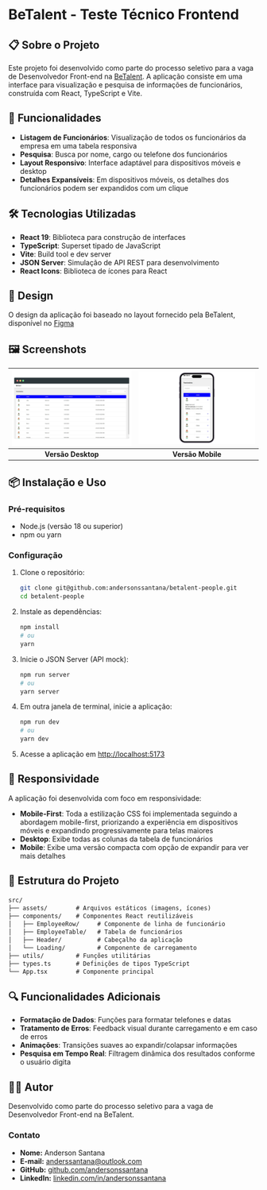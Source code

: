 # BeTalent - Teste Técnico Frontend

## 📋 Sobre o Projeto

Este projeto foi desenvolvido como parte do processo seletivo para a vaga de Desenvolvedor Front-end na [BeTalent](https://betalent.tech). A aplicação consiste em uma interface para visualização e pesquisa de informações de funcionários, construída com React, TypeScript e Vite.

## 🚀 Funcionalidades

- **Listagem de Funcionários**: Visualização de todos os funcionários da empresa em uma tabela responsiva
- **Pesquisa**: Busca por nome, cargo ou telefone dos funcionários
- **Layout Responsivo**: Interface adaptável para dispositivos móveis e desktop
- **Detalhes Expansíveis**: Em dispositivos móveis, os detalhes dos funcionários podem ser expandidos com um clique

## 🛠️ Tecnologias Utilizadas

- **React 19**: Biblioteca para construção de interfaces
- **TypeScript**: Superset tipado de JavaScript
- **Vite**: Build tool e dev server
- **JSON Server**: Simulação de API REST para desenvolvimento
- **React Icons**: Biblioteca de ícones para React

## 🎨 Design

O design da aplicação foi baseado no layout fornecido pela BeTalent, disponível no [Figma](https://www.figma.com/design/yw6th52zE9bubewc6ayTg5/Teste-T%C3%A9cnico-Frontend-BeTalent)

## 🖼️ Screenshots

| ![Versão Desktop](./public/desktop.png) | ![Versão Mobile](./public/mobile.png) |
|:---------------------------------------:|:-------------------------------------:|
| **Versão Desktop**                      | **Versão Mobile**                     |

## 📦 Instalação e Uso

### Pré-requisitos

- Node.js (versão 18 ou superior)
- npm ou yarn

### Configuração

1. Clone o repositório:
   ```bash
   git clone git@github.com:andersonssantana/betalent-people.git
   cd betalent-people
   ```

2. Instale as dependências:
   ```bash
   npm install
   # ou
   yarn
   ```

3. Inicie o JSON Server (API mock):
   ```bash
   npm run server
   # ou
   yarn server
   ```

4. Em outra janela de terminal, inicie a aplicação:
   ```bash
   npm run dev
   # ou
   yarn dev
   ```

5. Acesse a aplicação em [http://localhost:5173](http://localhost:5173)

## 📱 Responsividade

A aplicação foi desenvolvida com foco em responsividade:

- **Mobile-First**: Toda a estilização CSS foi implementada seguindo a abordagem mobile-first, priorizando a experiência em dispositivos móveis e expandindo progressivamente para telas maiores
- **Desktop**: Exibe todas as colunas da tabela de funcionários
- **Mobile**: Exibe uma versão compacta com opção de expandir para ver mais detalhes

## 🧪 Estrutura do Projeto

```
src/
├── assets/        # Arquivos estáticos (imagens, ícones)
├── components/    # Componentes React reutilizáveis
│   ├── EmployeeRow/     # Componente de linha de funcionário
│   ├── EmployeeTable/   # Tabela de funcionários
│   ├── Header/          # Cabeçalho da aplicação
│   └── Loading/         # Componente de carregamento
├── utils/         # Funções utilitárias
├── types.ts       # Definições de tipos TypeScript
└── App.tsx        # Componente principal
```

## 🔍 Funcionalidades Adicionais

- **Formatação de Dados**: Funções para formatar telefones e datas
- **Tratamento de Erros**: Feedback visual durante carregamento e em caso de erros
- **Animações**: Transições suaves ao expandir/colapsar informações
- **Pesquisa em Tempo Real**: Filtragem dinâmica dos resultados conforme o usuário digita

## 👨‍💻 Autor

Desenvolvido como parte do processo seletivo para a vaga de Desenvolvedor Front-end na BeTalent.

### Contato

- **Nome:** Anderson Santana
- **E-mail:** [anderssantana@outlook.com](mailto:anderssantana@outlook.com)
- **GitHub:** [github.com/andersonssantana](https://github.com/andersonssantana/)
- **LinkedIn:** [linkedin.com/in/andersonssantana](https://www.linkedin.com/in/andersonssantana/)
